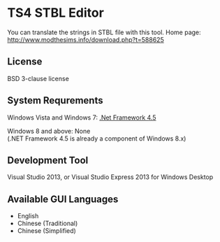 TS4 STBL Editor
===============
You can translate the strings in STBL file with this tool.
Home page: http://www.modthesims.info/download.php?t=588625


License
----
BSD 3-clause license


System Requrements
----
Windows Vista and Windows 7: <a href="http://msdn.microsoft.com/en-us/expression/5a4x27ek(v=vs.108).aspx" target="_blank">.Net Framework 4.5</a><br/>

Windows 8 and above: None<br/>
(.NET Framework 4.5 is already a component of Windows 8.x)<br/>

Development Tool
----
Visual Studio 2013, or Visual Studio Express 2013 for Windows Desktop


Available GUI Languages
----
<ul>
  <li>English</li>
  <li>Chinese (Traditional)</li>
  <li>Chinese (Simplified)</li>
</ul>
